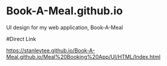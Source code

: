 # Book-A-Meal.github.io

UI design for my web application, Book-A-Meal

#Direct Link

https://stanleytee.github.io/Book-A-Meal.github.io/Meal%20Booking%20App/UI/HTML/Index.html
